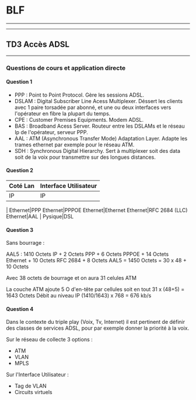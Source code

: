 # BLF

---
---

## TD3 Accès ADSL

---

### Questions de cours et application directe

#### Question 1

* PPP : Point to Point Protocol. Gère les sessions ADSL.
* DSLAM : Digital Subscriber Line Acess Multiplexer. Déssert les clients avec 1 paire torsadée par abonné, et une ou deux interfaces vers l'opérateur en fibre la plupart du temps.
* CPE : Customer Premises Equipments. Modem ADSL.
* BAS : Broadband Acess Server. Routeur entre les DSLAMs et le réseau Ip de l'opérateur, serveur PPP.
* AAL : ATM (Asynchronous Transfer Mode) Adaptation Layer. Adapte les trames ethernet par exemple pour le réseau ATM.
* SDH : Synchronous Digital Hierarchy. Sert à multiplexer soit des data soit de la voix pour transmettre sur des longues distances.

#### Question 2

Coté Lan|Interface Utilisateur
--|--
IP|IP
|
Ethernet|PPP
Ethernet|PPPOE
Ethernet|Ethernet
Ethernet|RFC 2684 (LLC)
Ethernet|AAL
|
Pysique|DSL

#### Question 3

Sans bourrage :

AAL5 : 1410 Octets IP + 2 Octets PPP + 6 Octets PPPOE + 14 Octets Ethernet + 10 Octets RFC 2684 + 8 Octets AAL5 = 1450 Octets = 30 x 48 + 10 Octets

Avec 38 octets de bourrage et on aura 31 celules ATM

La couche ATM ajoute 5 O d'en-tête par cellules soit en tout
31 x (48+5) = 1643 Octets
Débit au niveau IP (1410/1643) x 768 =  676 kb/s

#### Question 4

Dans le contexte du triple play (Voix, Tv, Internet) il est pertinent de définir des classes de services ADSL, pour par exemple donner la priorité à la voix.

Sur le réseau de collecte 3 options :
* ATM
* VLAN
* MPLS

Sur l'Interface Utilisateur :
* Tag de VLAN
* Circuits virtuels
